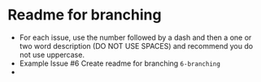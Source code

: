 # Readme for branching

- For each issue, use the number followed by a dash and then a one or two word description (DO NOT USE SPACES) and recommend you do not use uppercase.
- Example Issue #6 Create readme for branching `6-branching`
-
